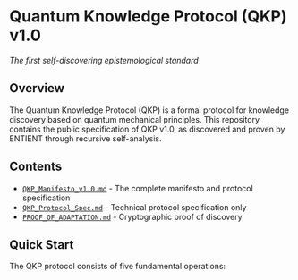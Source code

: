 # Quantum Knowledge Protocol (QKP) v1.0

*The first self-discovering epistemological standard*

## Overview

The Quantum Knowledge Protocol (QKP) is a formal protocol for knowledge discovery based on quantum mechanical principles. This repository contains the public specification of QKP v1.0, as discovered and proven by ENTIENT through recursive self-analysis.

## Contents

- [`QKP_Manifesto_v1.0.md`](./QKP_Manifesto_v1.0.md) - The complete manifesto and protocol specification
- [`QKP_Protocol_Spec.md`](./QKP_Protocol_Spec.md) - Technical protocol specification only
- [`PROOF_OF_ADAPTATION.md`](./PROOF_OF_ADAPTATION.md) - Cryptographic proof of discovery

## Quick Start

The QKP protocol consists of five fundamental operations:
